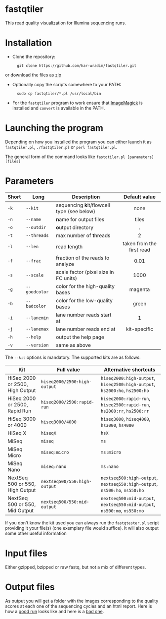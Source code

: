 # fastqtiler

This read quality visualization for Illumina sequencing runs.

Installation
============

* Clone the repository:

		git clone https://github.com/har-wradim/fastqtiler.git

or download the files as [zip](https://github.com/har-wradim/fastqtiler/archive/master.zip)

* Optionally copy the scripts somewhere to your PATH:

		sudo cp fastqtiler/*.pl /usr/local/bin

* For the `fastqtiler` program to work ensure that [ImageMagick](http://www.imagemagick.org/script/index.php) is installed and `convert` is available in the PATH.

Launching the program
=====================

Depending on how you installed the program you can either launch it as `fastqtiler.pl`, `./fastqtiler.pl` or `perl fastqtiler.pl`.

The general form of the command looks like `fastqtiler.pl [parameters] [files]`

Parameters
==========

| **Short** | **Long**      |               **Description**                |     **Default value**     |
|-----------|---------------|----------------------------------------------|:-------------------------:|
| `-k`      | `--kit`       | sequencing **k**it/flowcell type (see below) | none                      |
| `-n`      | `--name`      | **n**ame for output files                    | tiles                     |
| `-o`      | `--outdir`    | **o**utput directory                         | .                         |
| `-t`      | `--threads`   | max number of **t**hreads                    | 2                         |
| `-l`      | `--len`       | read **l**ength                              | taken from the first read |
| `-f`      | `--frac`      | **f**raction of the reads to analyze         | 0.01                      |
| `-s`      | `--scale`     | **s**cale factor (pixel size in FC units)    | 1000                      |
| `-g`      | `--goodcolor` | color for the high-quality bases             | magenta                   |
| `-b`      | `--badcolor`  | color for the low-quality bases              | green                     |
| `-i`      | `--lanemin`   | lane number reads start at                   | 1                         |
| `-j`      | `--lanemax`   | lane number reads end   at                   | kit-specific              |
| `-h`      | `--help`      | output the help page                         |                           |
| `-v`      | `--version`   | same as above                                |                           |

The `--kit` options is mandatory. The supported kits are as follows:

| **Kit**                         | **Full value**               | **Alternative shortcuts**                                                  |
|---------------------------------|------------------------------|----------------------------------------------------------------------------|
| HiSeq 2000 or 2500, High Output | `hiseq2000/2500:high-output` | `hiseq2000:high-output`, `hiseq2500:high-output`, `hs2000:ho`, `hs2500:ho` |
| HiSeq 2000 or 2500, Rapid Run   | `hiseq2000/2500:rapid-run`   | `hiseq2000:rapid-run`, `hiseq2500:rapid-run`, `hs2000:rr`, `hs2500:rr`     |
| HiSeq 3000 or 4000              | `hiseq3000/4000`             | `hiseq3000`, `hiseq4000`, `hs3000`, `hs4000`                               |
| HiSeq X                         | `hiseqX`                     | `hsX`                                                                      |
| MiSeq                           | `miseq`                      | `ms`                                                                       |
| MiSeq Micro                     | `miseq:micro`                | `ms:micro`                                                                 |
| MiSeq Nano                      | `miseq:nano`                 | `ms:nano`                                                                  |
| NextSeq 500 or 550, High Output | `nextseq500/550:high-output` | `nextseq500:high-output`, `nextseq550:high-output`, `ns500:ho`, `ns550:ho` |
| NextSeq 500 or 550, Mid Output  | `nextseq500/550:mid-output`  | `nextseq500:mid-output`, `nextseq550:mid-output`, `ns500:mo`, `ns550:mo`   |

If you don't know the kit used you can always run the `fastqtester.pl` script providing it your file(s) (one exemplary file would suffice). It will also output some other useful information

Input files
===========

Either gzipped, bzipped or raw fastq, but not a mix of different types.

Output files
============

As output you will get a folder with the images corresponding to the quality scores at each one of the sequencing cycles and an html report. Here is how a [good run](http://har-wradim.github.io/fastqtiler/good.html) looks like and here is a [bad one](http://har-wradim.github.io/fastqtiler/bad.html).
